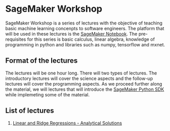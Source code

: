 SageMaker Workshop
==================

SageMaker Workshop is a series of lectures with the objective of teaching basic machine learning concenpts to software engineers. The platform that will be used in these lectures is the [SageMaker Notebook](https://aws.amazon.com/sagemaker/). The pre-requisites for this series is basic calculus, linear algebra, knowledge of programming in python and libraries such as numpy, tensorflow and mxnet. 

Format of the lectures
----------------------

The lectures will be one hour long. There will two types of lectures. The introductory lectures will cover the science aspects and the follow-up lectures will cover the programming aspects. As we proceed further along the material, we will lectures that will introduce the [SageMaker Python SDK](https://github.com/aws/sagemaker-python-sdk/blob/master/README.rst) while implemeting some of the material.

List of lectures
----------------

1. [Linear and Ridge Regressions - Analytical Solutions](lec1/lec1.ipynb)
